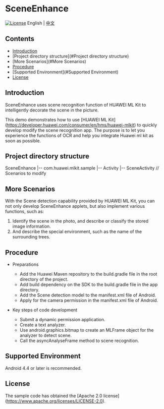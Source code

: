 # SceneEnhance
[![License](https://img.shields.io/badge/Docs-hmsguides-brightgreen)](https://developer.huawei.com/consumer/en/doc/development/HMS-Guides/ml-introduction-4)
English | [中文](https://github.com/HMS-Core/hms-ml-demo/blob/master/ApplicationCases/SceneEnhance/README_ZH.md)

## Contents

 * [Introduction](#Introduction)
 * [Project directory structure](#Project directory structure)
 * [More Scenarios](#More Scenarios)
 * [Procedure](#Procedure)
 * [Supported Environment](#Supported Environment)
 * [License](#License)


## Introduction
SceneEnhance uses scene recognition function of HUAWEI ML Kit to intelligently decorate the scene in the picture.

This demo demonstrates how to use [HUAWEI ML Kit] (https://developer.huawei.com/consumer/en/hms/huawei-mlkit) to quickly develop modify the scene recognition app. The purpose is to let you experience the functions of OCR and help you integrate Huawei ml kit as soon as possible.

## Project directory structure
SceneEnhance
    |-- com.huawei.mlkit.sample
        |-- Activity
            |-- SceneActivity // Scenarios to modify

## More Scenarios
With the Scene detection capability provided by HUAWEI ML Kit, you can not only develop SceneEnhance applets, but also implement various functions, such as:
1. Identify the scene in the photo, and describe or classify the stored image information.
2. And describe the special environment, such as the name of the surrounding trees.

## Procedure
- Preparations
  - Add the Huawei Maven repository to the build.gradle file in the root directory of the project.
  - Add build dependency on the SDK to the build.gradle file in the app directory.
  - Add the Scene detection model to the manifest.xml file of Android.
  - Apply for the camera permission in the manifest.xml file of Android.

- Key steps of code development
  - Submit a dynamic permission application.
  - Create a text analyzer.
  - Use android.graphics.bitmap to create an MLFrame object for the analyzer to detect scene.
  - Call the asyncAnalyseFrame method to scene recognition.

## Supported Environment
Android 4.4 or later is recommended.

## License
The sample code has obtained the [Apache 2.0 license] (https://www.apache.org/licenses/LICENSE-2.0).

